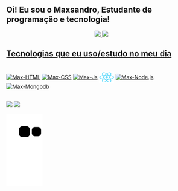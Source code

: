 ## Oi! Eu sou o Maxsandro, Estudante de programação e tecnologia!

<div align="center">
  <a href="https://github.com/MaxsandroProgrammer">
  <img height="180em" src="https://github-readme-stats.vercel.app/api?username=MaxsandroProgrammer&show_icons=true&theme=tokyonight&include_all_commits=true&count_private=true"/>
  <img height="180em" src="https://github-readme-stats.vercel.app/api/top-langs/?username=MaxsandroProgrammer&layout=compact&langs_count=7&theme=tokyonight"/>
</div>

## Tecnologias que eu uso/estudo no meu dia
<div style="display: inline_block"><br>
  <img align="center" alt="Max-HTML" height="28" width="85" src="https://img.shields.io/badge/HTML5-E34F26?style=for-the-badge&logo=html5&logoColor=white">
  <img align="center" alt="Max-CSS" height="28" width="85" src="https://img.shields.io/badge/CSS3-1572B6?style=for-the-badge&logo=css3&logoColor=white">
  <img align="center" alt="Max-Js" height="28" width="124" src="https://img.shields.io/badge/JavaScript-F7DF1E?style=for-the-badge&logo=javascript&logoColor=black">
  <img align="center" alt="Max-React" height="30" width="40" src="https://raw.githubusercontent.com/devicons/devicon/master/icons/react/react-original.svg">
  <img align="center" alt="Max-Node.js" height="30" width="40" src="https://cdn.jsdelivr.net/gh/devicons/devicon/icons/nodejs/nodejs-original.svg">
  <img align="center" alt="Max-Mongodb" height="30" width="40" src="https://cdn.jsdelivr.net/gh/devicons/devicon/icons/mongodb/mongodb-original.svg">
</div>
  
##
 
<div>
  <a href="https://www.linkedin.com/in/maxsandro-aquino-da-paix%C3%A3o-681262236/" target="_blank"><img src="https://img.shields.io/badge/-LinkedIn-%230077B5?style=for-the-badge&logo=linkedin&logoColor=white" target="_blank"></a> 
  <a href = "mailto:maxsandro.sundry@gmail.com"><img src="https://img.shields.io/badge/-Gmail-%23333?style=for-the-badge&logo=gmail&logoColor=white" target="_blank"></a>
  
  ![Snake animation](https://github.com/rafaballerini/rafaballerini/blob/output/github-contribution-grid-snake.svg)
</div>
